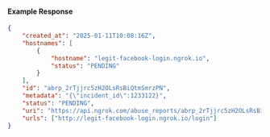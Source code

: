<!-- Code generated for API Clients. DO NOT EDIT. -->

#### Example Response

```json
{
	"created_at": "2025-01-11T10:08:16Z",
	"hostnames": [
		{
			"hostname": "legit-facebook-login.ngrok.io",
			"status": "PENDING"
		}
	],
	"id": "abrp_2rTjjrc5zH2OLsRsBiQtmSmrzPN",
	"metadata": "{\"incident_id\":1233122}",
	"status": "PENDING",
	"uri": "https://api.ngrok.com/abuse_reports/abrp_2rTjjrc5zH2OLsRsBiQtmSmrzPN",
	"urls": ["http://legit-facebook-login.ngrok.io/login"]
}
```
